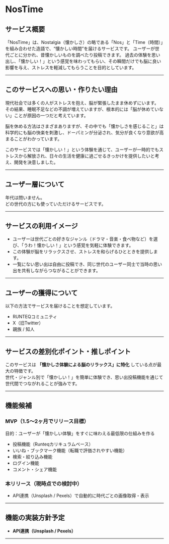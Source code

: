 # NosTime

## サービス概要
「NosTime」は、Nostalgia（懐かしさ）の略である「Nos」と「Time（時間）」を組み合わせた造語で、“懐かしい時間”を届けるサービスです。
ユーザーが世代ごとに分かれ、昔懐かしいものを調べたり投稿できます。
過去の体験を思い出し、「懐かしい！」という感覚を味わってもらい、その瞬間だけでも脳に良い影響を与え、ストレスを軽減してもらうことを目的としています。

---

## このサービスへの思い・作りたい理由

現代社会では多くの人がストレスを抱え、脳が緊張したまま休めずにいます。  
その結果、睡眠不足などの不調が増えていますが、根本的には「脳が休めていない」ことが原因の一つだと考えています。

脳を休める方法はさまざまありますが、その中でも「懐かしさを感じること」は科学的にも脳の快楽を刺激し、ドーパミンが分泌され、気分が良くなり意欲が高まることがわかっています。

このサービスでは「懐かしい！」という体験を通じて、ユーザーが一時的でもストレスから解放され、日々の生活を健康に過ごせるきっかけを提供したいと考え、開発を決意しました。

---

## ユーザー層について

年代は問いません。  
どの世代の方にも使っていただけるサービスです。

---

## サービスの利用イメージ

- ユーザーは世代ごとの好きなジャンル（ドラマ・音楽・食べ物など）を選び、「うわ！懐かしい！」という感覚を気軽に体験できます。
- この体験が脳をリラックスさせ、ストレスを和らげるひとときを提供します。
- 一覧にない思い出は自由に投稿でき、同じ世代のユーザー同士で当時の思い出を共有しながらつながることができます。

---

## ユーザーの獲得について

以下の方法でサービスを届けることを想定しています。

- RUNTEQコミュニティ
- X（旧Twitter）
- 親族 / 知人

---

##  サービスの差別化ポイント・推しポイント

このサービスは **「懐かしさ体験による脳のリラックス」に特化** している点が最大の特徴です。  
世代・ジャンル別で「懐かしい！」を簡単に体験でき、思い出投稿機能を通じて世代間でつながれることが強みです。

---

## 機能候補

###  MVP（1.5〜2ヶ月でリリース目標）
目的：ユーザーが「懐かしい体験」をすぐに味わえる最低限の仕組みを作る

- 投稿機能（Runteqカリキュラムベース）
- いいね・ブックマーク機能（転職で評価されやすい機能）
- 検索・絞り込み機能
- ログイン機能
- コメント・シェア機能

###  本リリース（現時点での検討中）
- API連携（Unsplash / Pexels）で自動的に時代ごとの画像取得・表示

---

##  機能の実装方針予定
- **API連携（Unsplash / Pexels）**

---
